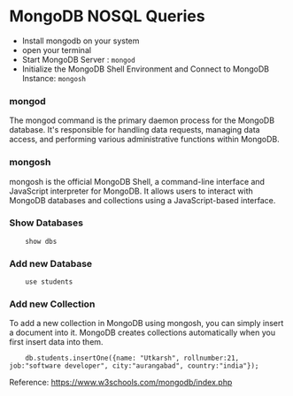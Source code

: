 # MongoDB NOSQL Queries

- Install mongodb on your system 
- open your terminal
- Start MongoDB Server : `mongod` 
- Initialize the MongoDB Shell Environment and Connect to MongoDB Instance: `mongosh`

### mongod 
The mongod command is the primary daemon process for the MongoDB database. It's responsible for handling data requests, managing data access, and performing various administrative functions within MongoDB.

### mongosh
mongosh is the official MongoDB Shell, a command-line interface and JavaScript interpreter for MongoDB. It allows users to interact with MongoDB databases and collections using a JavaScript-based interface.

### Show Databases 
        show dbs

### Add new Database
        use students

### Add new Collection 
To add a new collection in MongoDB using mongosh, you can simply insert a document into it. MongoDB creates collections automatically when you first insert data into them. 

        db.students.insertOne({name: "Utkarsh", rollnumber:21, job:"software developer", city:"aurangabad", country:"india"});


Reference: https://www.w3schools.com/mongodb/index.php